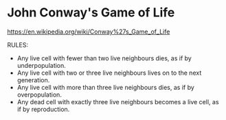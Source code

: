 # John Conway's Game of Life

https://en.wikipedia.org/wiki/Conway%27s_Game_of_Life

RULES:
- Any live cell with fewer than two live neighbours dies, as if by
underpopulation.
- Any live cell with two or three live neighbours lives on to
the next generation.
- Any live cell with more than three live neighbours
dies, as if by overpopulation.
- Any dead cell with exactly three live
neighbours becomes a live cell, as if by reproduction.
